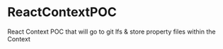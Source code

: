 # ReactContextPOC
React Context POC that will go to git lfs &amp; store property files within the Context
